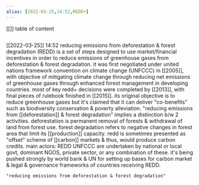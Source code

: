 ```yaml
---
alias: [2022-03-25,14:52,REDD+]
---
```

[[]]
table of content
```toc
```

[[2022-03-25]] 14:52
reducing emissions from deforestation & forest degradation (REDD) is a set of steps designed to use market/financial incentives in order to  reduce emissions of greenhouse gases from deforestation & forest degradation. 
it was first negotiated under united nations framework convention on climate change (UNFCCC) in [[2005]], with objective of mitigating climate 
change through reducing net emissions of greenhouse gases through enhanced forest management in developing countries.
most of key redd+ decisions were completed by [[2013]], with final pieces of rulebook finished in [[2015]].
its original objective is to reduce greenhouse gases but it's claimed that it can deliver "co-benefits" such as biodiversity conservation & poverty alleviation.
"reducing emissions from [[deforestation]] & forest degradation" implies a distinction b/w 2 activities.
deforestation is permanent removal of forests & withdrawal of land from forest use.
forest degradation refers to negative changes in forest area that limit its [[production]] capacity.
redd is sometimes presented as "offset" scheme of [[carbon]] markets & thus, would produce carbon credits.
main actors: REDD UNFCCC are undertaken by national or local govt, dominant NGOS, private sector, or any combination of these.
it's being pushed strongly by world bank & UN for setting up bases for carbon market & legal & governance frameworks of countries receiving  REDD.
```query
"reducing emissions from deforestation & forest degradation"
```